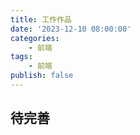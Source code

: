 ```yaml
---
title: 工作作品
date: '2023-12-10 08:00:00'
categories:
    - 前端
tags:
    - 前端
publish: false
---
```


## 待完善
